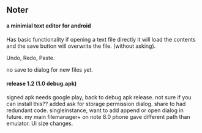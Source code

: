 ## Noter

#### a minimial text editor for android

Has basic functionality
if opening a text file directly it will load the contents and the save button will overwrite the file. (without asking).

Undo, Redo, Paste.

no save to dialog for new files yet.

#### release 1.2 (1.0 debug.apk)
signed apk needs google play, back to debug apk release. not sure if you can install this??
added ask for storage permission dialog.
share to had redundant code.
singleInstance, want to add append or open dialog in future.
my main filemanager+ on note 8.0 phone gave different path than emulator.
Ui size changes.
